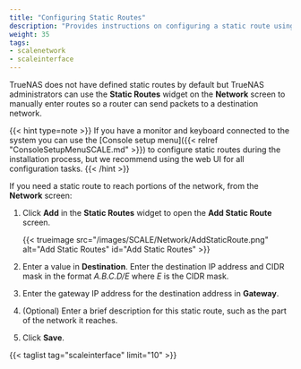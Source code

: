 ```yaml
---
title: "Configuring Static Routes"
description: "Provides instructions on configuring a static route using the SCALE web UI."
weight: 35
tags:
- scalenetwork
- scaleinterface
---
```



TrueNAS does not have defined static routes by default but TrueNAS administrators can use the **Static Routes** widget on the **Network** screen to manually enter routes so a router can send packets to a destination network.

{{< hint type=note >}}
If you have a monitor and keyboard connected to the system you can use the [Console setup menu]({{< relref "ConsoleSetupMenuSCALE.md" >}}) to configure static routes during the installation process, but we recommend using the web UI for all configuration tasks.
{{< /hint >}}

If you need a static route to reach portions of the network, from the **Network** screen:

1. Click **Add** in the **Static Routes** widget to open the **Add Static Route** screen.

   {{< trueimage src="/images/SCALE/Network/AddStaticRoute.png" alt="Add Static Routes" id="Add Static Routes" >}}

2. Enter a value in **Destination**. Enter the destination IP address and CIDR mask in the format *A.B.C.D/E* where *E* is the CIDR mask.

3. Enter the gateway IP address for the destination address in **Gateway**.

4. (Optional) Enter a brief description for this static route, such as the part of the network it reaches.

5. Click **Save**.

{{< taglist tag="scaleinterface" limit="10" >}}